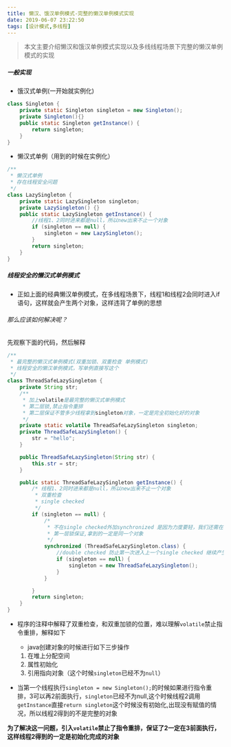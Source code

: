 ```yaml
---
title: 懒汉、饿汉单例模式-完整的懒汉单例模式实现
date: 2019-06-07 23:22:50
tags: [设计模式,多线程]
---
```


> 本文主要介绍懒汉和饿汉单例模式实现以及多线线程场景下完整的懒汉单例模式的实现

##### 一般实现

- 饿汉式单例(一开始就实例化)

```java
class Singleton {
    private static Singleton singleton = new Singleton();
    private Singleton(){}
    public static Singleton getInstance() {
        return singleton;
    }
}
```

- 懒汉式单例（用到的时候在实例化）

```java
/**
 * 懒汉式单例
 * 存在线程安全问题
 */
class LazySingleton {
    private static LazySingleton singleton;
    private LazySingleton() {}
    public static LazySingleton getInstance() {
        //线程1、2同时进来都是null，所以new出来不止一个对象
        if (singleton == null) {
            singleton = new LazySingleton();
        }
        return singleton;
    }
}
```

##### 线程安全的懒汉式单例模式

- 正如上面的经典懒汉单例模式，在多线程场景下，线程1和线程2会同时进入if语句，这样就会产生两个对象，这样违背了单例的思想

###### 那么应该如何解决呢？

先观察下面的代码，然后解释

```java
/**
 * 最完整的懒汉式单例模式(双重加锁、双重检查 单例模式)
 * 线程安全的懒汉单例模式，写单例直接写这个
 */
class ThreadSafeLazySingleton {
    private String str;
    /**
     * 加上volatile是最完整的懒汉式单例模式
     * 第二层锁,禁止指令重排
     * 第二层保证不管多少线程拿到singleton对象，一定是完全初始化好的对象
     */
    private static volatile ThreadSafeLazySingleton singleton;
    private ThreadSafeLazySingleton() {
        str = "hello";
    }

    public ThreadSafeLazySingleton(String str) {
        this.str = str;
    }

    public static ThreadSafeLazySingleton getInstance() {
        /* 线程1、2同时进来都是null，所以new出来不止一个对象
         * 双重检查
         * single checked
         */
        if (singleton == null) {
            /*
             * 不在single checked外加synchronized 是因为力度要轻，我们还需在单例中干一些事情
             * 第一层锁保证,拿到的一定是同一个对象
             */
            synchronized (ThreadSafeLazySingleton.class) {
                //double checked 防止第一次进入上一个single checked 继续产生对象
                if (singleton == null) {
                    singleton = new ThreadSafeLazySingleton();
                }
            }

        }
        return singleton;
    }
}
```

- 程序的注释中解释了双重检查，和双重加锁的位置，难以理解`volatile`禁止指令重排，解释如下

  - java创建对象的时候进行如下三步操作

  1. 在堆上分配空间
  2. 属性初始化
  3. 引用指向对象（这个时候`singleton`已经不为`null`）

- 当第一个线程执行`singleton = new Singleton();`的时候如果进行指令重排，3可以再2前面执行，`singleton`已经不为null,这个时候线程2调用`getInstance`直接`return singleton`这个时候没有初始化,出现没有赋值的情况，所以线程2得到的不是完整的对象

**为了解决这一问题，引入`volatile`禁止了指令重排，保证了2一定在3前面执行，这样线程2得到的一定是初始化完成的对象**